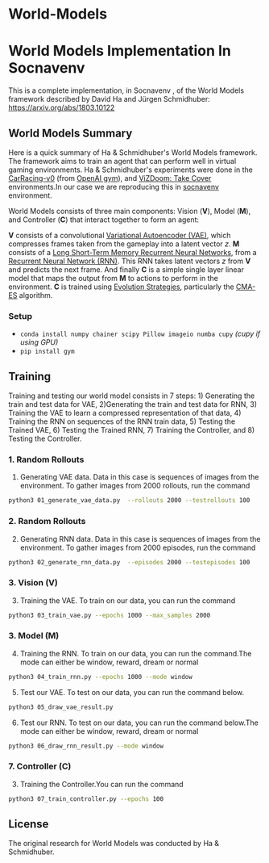 # World-Models

# World Models Implementation In Socnavenv
This is a complete implementation, in Socnavenv , of the World Models framework described by David Ha and Jürgen Schmidhuber: https://arxiv.org/abs/1803.10122



## World Models Summary

Here is a quick summary of Ha & Schmidhuber's World Models framework. The framework aims to train an agent that can perform well in virtual gaming environments. Ha & Schmidhuber's experiments were done in the [CarRacing-v0](https://gym.openai.com/envs/CarRacing-v0/) (from [OpenAI gym](https://gym.openai.com/)), and [ViZDoom: Take Cover](https://github.com/mwydmuch/ViZDoom/tree/master/scenarios#take-cover) environments.In our case we are reproducing this in [socnavenv](https://github.com/robocomp/gsoc22-socnavenv) environment.


World Models consists of three main components: Vision (**V**), Model (**M**), and Controller (**C**) that interact together to form an agent:


 
**V** consists of a convolutional [Variational Autoencoder (VAE)](https://arxiv.org/abs/1606.05908), which compresses frames taken from the gameplay into a latent vector *z*. **M** consists of a [Long Short-Term Memory Recurrent Neural Networks](https://arxiv.org/pdf/1909.09586.pdf), from a [Recurrent Neural Network (RNN)](https://en.wikipedia.org/wiki/Recurrent_neural_network). This RNN takes latent vectors *z* from **V** and predicts the next frame. And finally **C** is a simple single layer linear model that maps the output from **M** to actions to perform in the environment. **C** is trained using [Evolution Strategies](https://blog.openai.com/evolution-strategies/), particularly the [CMA-ES](https://arxiv.org/abs/1604.00772) algorithm.



### Setup

* `conda install numpy chainer scipy Pillow imageio numba cupy`  *(cupy if using GPU)*  
* `pip install gym`




## Training

Training and testing our world model consists in 7 steps: 1) Generating the train and test data for VAE, 2)Generating the train and test data for RNN, 3) Training the VAE to learn a compressed representation of that data, 4) Training the RNN on sequences of the RNN train data, 5) Testing the Trained VAE, 6) Testing the Trained RNN, 7) Training the Controller, and 8) Testing the Controller.

### 1. Random Rollouts
1) Generating VAE data. Data in this case is sequences of images from the environment. To gather images from 2000 rollouts, run the command 

```sh
python3 01_generate_vae_data.py  --rollouts 2000 --testrollouts 100
```
### 2. Random Rollouts
2) Generating RNN data. Data in this case is sequences of images from the environment. To gather images from 2000 episodes, run the command 

```sh
python3 02_generate_rnn_data.py  --episodes 2000 --testepisodes 100
```
### 3. Vision (V)
3) Training the VAE. To train on our data, you can run the command

```sh
python3 03_train_vae.py --epochs 1000 --max_samples 2000
```
### 3. Model (M)
4) Training the RNN. To train on our data, you can run the command.The mode can either be window, reward, dream or normal

```sh
python3 04_train_rnn.py --epochs 1000 --mode window
```


5) Test our VAE. To test on our data, you can run the command below.

```sh
python3 05_draw_vae_result.py 
```


6) Test our RNN. To test on our data, you can run the command below.The mode can either be window, reward, dream or normal

```sh
python3 06_draw_rnn_result.py --mode window
```

### 7. Controller (C)

3) Training the Controller.You can run the command

```sh
python3 07_train_controller.py --epochs 100
```



## License

The original research for World Models was conducted by Ha & Schmidhuber.
